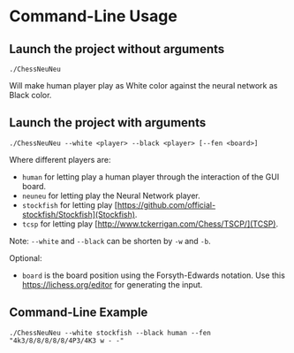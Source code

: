 # Command-Line Usage

## Launch the project without arguments

```
./ChessNeuNeu
```

Will make human player play as White color against the neural network as Black color.


## Launch the project with arguments

```
./ChessNeuNeu --white <player> --black <player> [--fen <board>]
```

Where different players are:
* `human` for letting play a human player through the interaction of the GUI board.
* `neuneu` for letting play the Neural Network player.
* `stockfish` for letting play [https://github.com/official-stockfish/Stockfish](Stockfish).
* `tcsp` for letting play [http://www.tckerrigan.com/Chess/TSCP/](TCSP).

Note: `--white` and `--black` can be shorten by `-w` and `-b`.

Optional:
* `board` is the board position using the Forsyth-Edwards
  notation. Use this https://lichess.org/editor for generating the
  input.

## Command-Line Example

```
./ChessNeuNeu --white stockfish --black human --fen "4k3/8/8/8/8/8/4P3/4K3 w - -"
```

